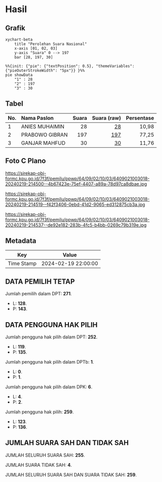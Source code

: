 # Hasil

## Grafik

```mermaid
xychart-beta
    title "Perolehan Suara Nasional"
    x-axis [01, 02, 03]
    y-axis "Suara" 0 --> 197
    bar [28, 197, 30]
```

```mermaid
%%{init: {"pie": {"textPosition": 0.5}, "themeVariables": {"pieOuterStrokeWidth": "5px"}} }%%
pie showData
    "1" : 28
    "2" : 197
    "3" : 30
```

## Tabel

| No. | Nama Paslon    | Suara | Suara (raw) | Persentase |
|:--- |:-------------- | -----:| -----------:| ----------:|
| 1   | ANIES MUHAIMIN | 28    | [28][p-1]   | 10,98      |
| 2   | PRABOWO GIBRAN | 197   | [197][p-2]  | 77,25      |
| 3   | GANJAR MAHFUD  | 30    | [30][p-3]   | 11,76      |


[p-1]: https://github.com/gigit-pemilu/pemilu-2024/blob/main/pilpres/hitung-suara/sub/64-kalimantan-timur/sub/09-penajam-paser-utara/sub/02-waru/sub/1003-waru/sub/018-tps/sub/paslon-1.txt
[p-2]: https://github.com/gigit-pemilu/pemilu-2024/blob/main/pilpres/hitung-suara/sub/64-kalimantan-timur/sub/09-penajam-paser-utara/sub/02-waru/sub/1003-waru/sub/018-tps/sub/paslon-2.txt
[p-3]: https://github.com/gigit-pemilu/pemilu-2024/blob/main/pilpres/hitung-suara/sub/64-kalimantan-timur/sub/09-penajam-paser-utara/sub/02-waru/sub/1003-waru/sub/018-tps/sub/paslon-3.txt

## Foto C Plano

https://sirekap-obj-formc.kpu.go.id/7f3f/pemilu/ppwp/64/09/02/10/03/6409021003018-20240219-214500--4b67423e-75ef-4407-a89a-78d97ca8dbae.jpg

https://sirekap-obj-formc.kpu.go.id/7f3f/pemilu/ppwp/64/09/02/10/03/6409021003018-20240219-214519--f42f3406-0ebd-41d2-9065-ed312875cb3a.jpg

https://sirekap-obj-formc.kpu.go.id/7f3f/pemilu/ppwp/64/09/02/10/03/6409021003018-20240219-214537--de92e182-283b-4fc5-b4bb-0269c79b319e.jpg


## Metadata

| Key        | Value               |
| ---------- | ------------------- |
| Time Stamp | 2024-02-19 22:00:00 |


## DATA PEMILIH TETAP

Jumlah pemilih dalam DPT: **271**.
 * L: **128**.
 * P: **143**.

## DATA PENGGUNA HAK PILIH

Jumlah pengguna hak pilih dalam DPT: **252**.
 * L: **119**.
 * P: **135**.

Jumlah pengguna hak pilih dalam DPTb: **1**.
 * L: **0**.
 * P: **1**.

Jumlah pengguna hak pilih dalam DPK: **6**.
 * L: **4**.
 * P: **2**.

Jumlah pengguna hak pilih: **259**.
 * L: **123**.
 * P: **136**.

## JUMLAH SUARA SAH DAN TIDAK SAH

JUMLAH SELURUH SUARA SAH: **255**.

JUMLAH SUARA TIDAK SAH: **4**.

JUMLAH SELURUH SUARA SAH DAN SUARA TIDAK SAH: **259**.


